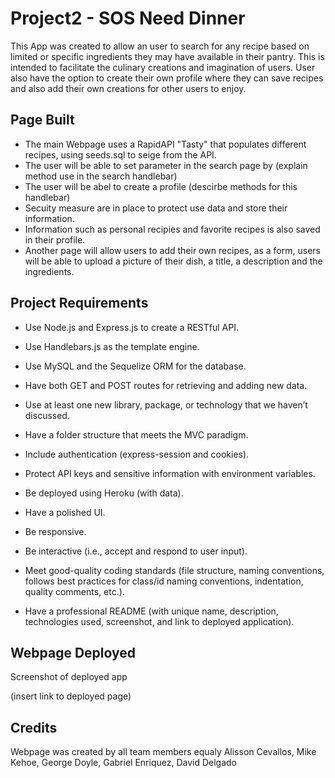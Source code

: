 # Project2 - SOS Need Dinner 
This App was created to allow an user to search for any recipe based on limited or specific ingredients they may have available in their pantry. This is intended to facilitate the culinary creations and imagination of users. 
User also have the option to create their own profile where they can save recipes and also add their own creations for other users to enjoy. 


## Page Built 

* The main Webpage uses a RapidAPI "Tasty" that populates different recipes, using seeds.sql to seige from the API. 
* The user will be able to set parameter in the search page by (explain method use in the search handlebar)
* The user will be abel to create a profile (descirbe methods for this handlebar)
* Secuity measure are in place to protect use data and store their information. 
* Information such as personal recipies and favorite recipes is also saved in their profile. 
* Another page will allow users to add their own recipes, as a form, users will be able to upload a picture of their dish, a title, a description and the ingredients. 

## Project Requirements 

* Use Node.js and Express.js to create a RESTful API.

* Use Handlebars.js as the template engine.

* Use MySQL and the Sequelize ORM for the database.

* Have both GET and POST routes for retrieving and adding new data.

* Use at least one new library, package, or technology that we haven’t discussed.

* Have a folder structure that meets the MVC paradigm.

* Include authentication (express-session and cookies).

* Protect API keys and sensitive information with environment variables.

* Be deployed using Heroku (with data).

* Have a polished UI.

* Be responsive.

* Be interactive (i.e., accept and respond to user input).

* Meet good-quality coding standards (file structure, naming conventions, follows best practices for class/id naming conventions, indentation, quality comments, etc.).

* Have a professional README (with unique name, description, technologies used, screenshot, and link to deployed application).

## Webpage Deployed 
Screenshot of deployed app 

(insert link to deployed page)

## Credits 
Webpage was created by all team members equaly
Alisson Cevallos, Mike Kehoe, George Doyle, Gabriel Enriquez, David Delgado